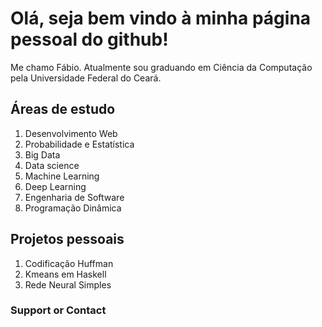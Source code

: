 
# Olá, seja bem vindo à minha página pessoal do github!
Me chamo Fábio. Atualmente sou graduando em Ciência da Computação pela Universidade Federal do Ceará.
## Áreas de estudo

1. Desenvolvimento Web
2. Probabilidade e Estatística
3. Big Data
4. Data science
5. Machine Learning
6. Deep Learning
7. Engenharia de Software
8. Programação Dinâmica



## Projetos pessoais


1. Codificação Huffman
2. Kmeans em Haskell
3. Rede Neural Simples


### Support or Contact




